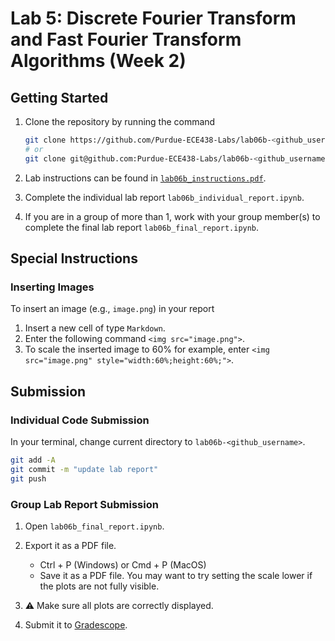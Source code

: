 # Lab 5: Discrete Fourier Transform and Fast Fourier Transform Algorithms (Week 2)

## Getting Started

1. Clone the repository by running the command

    ```bash
    git clone https://github.com/Purdue-ECE438-Labs/lab06b-<github_username>.git  # using web URL
    # or
    git clone git@github.com:Purdue-ECE438-Labs/lab06b-<github_username>.git  # using SSH
    ```

2. Lab instructions can be found in [`lab06b_instructions.pdf`](lab06b_instructions.pdf).

3. Complete the individual lab report `lab06b_individual_report.ipynb`.

4. If you are in a group of more than 1, work with your group member(s) to complete the final lab report `lab06b_final_report.ipynb`.

## Special Instructions

### Inserting Images

To insert an image (e.g., `image.png`) in your report
  
  1. Insert a new cell of type `Markdown`.
  2. Enter the following command `<img src="image.png">`.
  3. To scale the inserted image to 60% for example, enter `<img src="image.png" style="width:60%;height:60%;">`.

## Submission

### Individual Code Submission

In your terminal, change current directory to `lab06b-<github_username>`.

```bash
git add -A 
git commit -m "update lab report"
git push
```

### Group Lab Report Submission

1. Open `lab06b_final_report.ipynb`.

2. Export it as a PDF file.
    * Ctrl + P (Windows) or Cmd + P (MacOS)
    * Save it as a PDF file. You may want to try setting the scale lower if the plots are not fully visible.

3. ⚠️ Make sure all plots are correctly displayed.

4. Submit it to [Gradescope](https://www.gradescope.com/).
